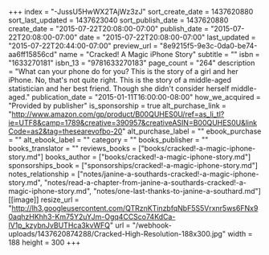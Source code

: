 +++
index = "-JussU5HwWX2TAjWz3zJ"
sort_create_date = 1437620880
sort_last_updated = 1437623040
sort_publish_date = 1437620880
create_date = "2015-07-22T20:08:00-07:00"
publish_date = "2015-07-22T20:08:00-07:00"
date = "2015-07-22T20:08:00-07:00"
last_updated = "2015-07-22T20:44:00-07:00"
preview_url = "8e9215f5-9e3c-0da0-be74-aa6ff15856cd"
name = "Cracked! A Magic iPhone Story"
subtitle = ""
isbn = "1633270181"
isbn_13 = "9781633270183"
page_count = "264"
description = "What can your phone do for you? This is the story of a girl and her iPhone. No, that&#39;s not quite right. This is the story of a middle-aged statistician and her best friend. Though she didn&#39;t consider herself middle-aged."
publication_date = "2015-01-11T16:00:00-08:00"
how_we_acquired = "Provided by publisher"
is_sponsorship = true
alt_purchase_link = "http://www.amazon.com/gp/product/B00QUHES0U/ref=as_li_tl?ie=UTF8&camp=1789&creative=390957&creativeASIN=B00QUHES0U&linkCode=as2&tag=thesearevofbo-20"
alt_purchase_label = ""
ebook_purchase = ""
alt_ebook_label = ""
category = ""
books_publisher = ""
books_translator = ""
reviews_books = ["books/cracked!-a-magic-iphone-story.md"]
books_author = ["books/cracked!-a-magic-iphone-story.md"]
sponsorships_book = ["sponsorships/cracked!-a-magic-iphone-story.md"]
notes_relationship = ["notes/janine-a-southards-cracked!-a-magic-iphone-story.md", "notes/read-a-chapter-from-janine-a-southards-cracked!-a-magic-iphone-story.md", "notes/one-last-thanks-to-janine-a-southard.md"]
[[image]]
resize_url = "http://lh3.googleusercontent.com/QTRznKTinzbfqNbF5S5Vrxnr5ws6FNx90aqhzHKhh3-Km75Y2uYJm-Ogq4CCSco74KdCa-lV1p_kzybnJvBUTHca3kvWFQ"
url = "/webhook-uploads/1437620874288/Cracked-High-Resolution-188x300.jpg"
width = 188
height = 300
+++
